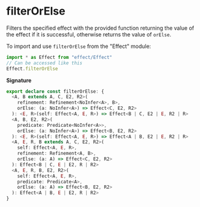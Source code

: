 # filterOrElse

Filters the specified effect with the provided function returning the value
of the effect if it is successful, otherwise returns the value of `orElse`.

To import and use `filterOrElse` from the "Effect" module:

```ts
import * as Effect from "effect/Effect"
// Can be accessed like this
Effect.filterOrElse
```

**Signature**

```ts
export declare const filterOrElse: {
  <A, B extends A, C, E2, R2>(
    refinement: Refinement<NoInfer<A>, B>,
    orElse: (a: NoInfer<A>) => Effect<C, E2, R2>
  ): <E, R>(self: Effect<A, E, R>) => Effect<B | C, E2 | E, R2 | R>
  <A, B, E2, R2>(
    predicate: Predicate<NoInfer<A>>,
    orElse: (a: NoInfer<A>) => Effect<B, E2, R2>
  ): <E, R>(self: Effect<A, E, R>) => Effect<A | B, E2 | E, R2 | R>
  <A, E, R, B extends A, C, E2, R2>(
    self: Effect<A, E, R>,
    refinement: Refinement<A, B>,
    orElse: (a: A) => Effect<C, E2, R2>
  ): Effect<B | C, E | E2, R | R2>
  <A, E, R, B, E2, R2>(
    self: Effect<A, E, R>,
    predicate: Predicate<A>,
    orElse: (a: A) => Effect<B, E2, R2>
  ): Effect<A | B, E | E2, R | R2>
}
```
